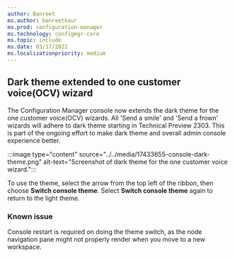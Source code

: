 ```yaml
---
author: Banreet
ms.author: banreetkaur
ms.prod: configuration-manager
ms.technology: configmgr-core
ms.topic: include
ms.date: 03/17/2022
ms.localizationpriority: medium
---
```

## Dark theme extended to one customer voice(OCV) wizard
<!-- This is an include file and is included in a page which has an H1 heading -->

<!--17433655-->
The Configuration Manager console now extends the dark theme for the one customer voice(OCV) wizards. All 'Send a smile' and 'Send a frown' wizards will adhere to dark theme starting in Technical Preview 2303. This is part of the ongoing effort to make dark theme and overall admin console experience better.

:::image type="content" source="../../media/17433655-console-dark-theme.png" alt-text="Screenshot of dark theme for the one customer voice wizard.":::

To use the theme, select the arrow from the top left of the ribbon, then choose **Switch console theme**. Select **Switch console theme** again to return to the light theme.

### Known issue

Console restart is required on doing the theme switch, as the node navigation pane might not properly render when you move to a new workspace.
